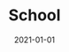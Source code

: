 ---
title: School
description: Brief description of this section
cover: school.jpg
date: 2021-01-01
---